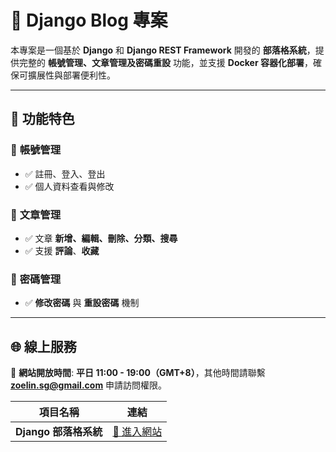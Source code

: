 # 📝 Django Blog 專案

本專案是一個基於 **Django** 和 **Django REST Framework** 開發的 **部落格系統**，提供完整的 **帳號管理、文章管理及密碼重設** 功能，並支援 **Docker 容器化部署**，確保可擴展性與部署便利性。

---

## 🎯 功能特色

### 🔹 **帳號管理**
- ✅ 註冊、登入、登出
- ✅ 個人資料查看與修改

### 🔹 **文章管理**
- ✅ 文章 **新增、編輯、刪除、分類、搜尋**
- ✅ 支援 **評論**、**收藏**

### 🔹 **密碼管理**
- ✅ **修改密碼** 與 **重設密碼** 機制

---

## 🌐 線上服務

🔹 **網站開放時間**: **平日 11:00 - 19:00（GMT+8）**，其他時間請聯繫 **zoelin.sg@gmail.com** 申請訪問權限。

| 項目名稱 | 連結 |
| --- | --- |
| **Django 部落格系統** | [🔗 進入網站](https://zoe-blog.sunflowx.com/) |
